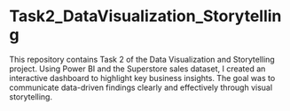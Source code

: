 # Task2_DataVisualization_Storytelling
This repository contains Task 2 of the Data Visualization and Storytelling project. Using Power BI and the Superstore sales dataset, I created an interactive dashboard to highlight key business insights. The goal was to communicate data-driven findings clearly and effectively through visual storytelling. 
